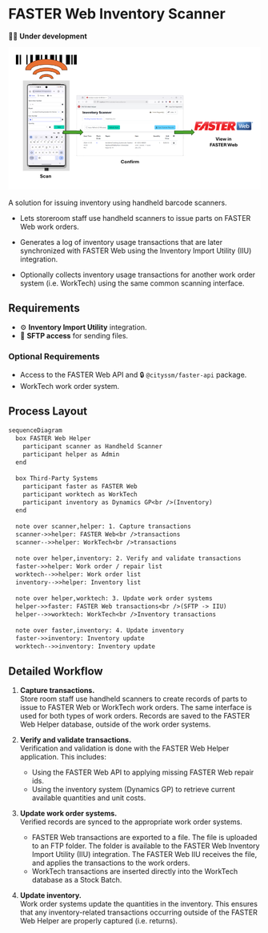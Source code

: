 # FASTER Web Inventory Scanner

🧑‍💻 **Under development**

![Inventory Scanner Module Workflow](./docs/scanConfirmView.png)

A solution for issuing inventory using handheld barcode scanners.

- Lets storeroom staff use handheld scanners to issue parts on FASTER Web work orders.

- Generates a log of inventory usage transactions that are later synchronized with FASTER Web
  using the Inventory Import Utility (IIU) integration.

- Optionally collects inventory usage transactions for another work order system (i.e. WorkTech)
  using the same common scanning interface.

## Requirements

- ⚙️ **Inventory Import Utility** integration.
- 📂 **SFTP access** for sending files.

### Optional Requirements

- Access to the FASTER Web API and 🔒 `@cityssm/faster-api` package.
- WorkTech work order system.

## Process Layout

```mermaid
sequenceDiagram
  box FASTER Web Helper
    participant scanner as Handheld Scanner
    participant helper as Admin
  end

  box Third-Party Systems
    participant faster as FASTER Web
    participant worktech as WorkTech
    participant inventory as Dynamics GP<br />(Inventory)
  end

  note over scanner,helper: 1. Capture transactions
  scanner->>helper: FASTER Web<br />transactions
  scanner-->>helper: WorkTech<br />transactions

  note over helper,inventory: 2. Verify and validate transactions
  faster->>helper: Work order / repair list
  worktech-->>helper: Work order list
  inventory-->>helper: Inventory list

  note over helper,worktech: 3. Update work order systems
  helper->>faster: FASTER Web transactions<br />(SFTP -> IIU)
  helper-->>worktech: WorkTech<br />Inventory transactions

  note over faster,inventory: 4. Update inventory
  faster->>inventory: Inventory update
  worktech-->>inventory: Inventory update
```

## Detailed Workflow

1. **Capture transactions.**<br />
   Store room staff use handheld scanners to create records of parts to issue to
   FASTER Web or WorkTech work orders.
   The same interface is used for both types of work orders.
   Records are saved to the FASTER Web Helper database, outside of the work order systems.

2. **Verify and validate transactions.**<br />
   Verification and validation is done with the FASTER Web Helper application.
   This includes:

   - Using the FASTER Web API to applying missing FASTER Web repair ids.
   - Using the inventory system (Dynamics GP) to retrieve current available quantities and unit costs.

3. **Update work order systems.**<br />
   Verified records are synced to the appropriate work order systems.
   - FASTER Web transactions are exported to a file.
     The file is uploaded to an FTP folder.
     The folder is available to the FASTER Web Inventory Import Utility (IIU) integration.
     The FASTER Web IIU receives the file, and applies the transactions to the work orders.
   - WorkTech transactions are inserted directly into the WorkTech database
     as a Stock Batch.

4. **Update inventory.**<br />
   Work order systems update the quantities in the inventory.
   This ensures that any inventory-related transactions occurring outside of the FASTER Web Helper
   are properly captured (i.e. returns).
